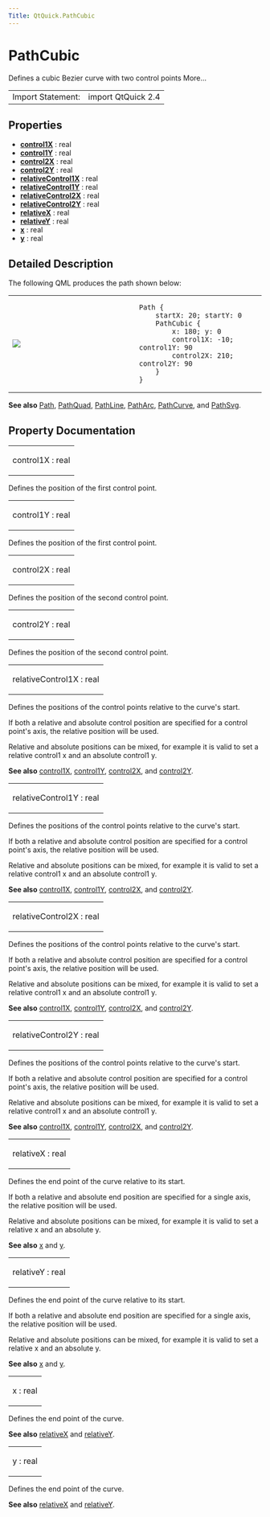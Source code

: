 ```yaml
---
Title: QtQuick.PathCubic
---
```

        
PathCubic
=========

<span class="subtitle"></span>
Defines a cubic Bezier curve with two control points More...

|                   |                    |
|-------------------|--------------------|
| Import Statement: | import QtQuick 2.4 |

<span id="properties"></span>
Properties
----------

-   ****[control1X](#control1X-prop)**** : real
-   ****[control1Y](#control1Y-prop)**** : real
-   ****[control2X](#control2X-prop)**** : real
-   ****[control2Y](#control2Y-prop)**** : real
-   ****[relativeControl1X](#relativeControl1X-prop)**** : real
-   ****[relativeControl1Y](#relativeControl1Y-prop)**** : real
-   ****[relativeControl2X](#relativeControl2X-prop)**** : real
-   ****[relativeControl2Y](#relativeControl2Y-prop)**** : real
-   ****[relativeX](#relativeX-prop)**** : real
-   ****[relativeY](#relativeY-prop)**** : real
-   ****[x](#x-prop)**** : real
-   ****[y](#y-prop)**** : real

<span id="details"></span>
Detailed Description
--------------------

The following QML produces the path shown below:

<table>
<colgroup>
<col width="50%" />
<col width="50%" />
</colgroup>
<tbody>
<tr class="odd">
<td><p><img src="https://developer.ubuntu.com/static/devportal_uploaded/e64a36cf-d135-4c4c-878d-7d28cc53bf90-api/apps/qml/sdk-15.04.6/QtQuick.PathCubic/images/declarative-pathcubic.png" /></p></td>
<td><pre class="qml"><code>Path {
    startX: 20; startY: 0
    PathCubic {
        x: 180; y: 0
        control1X: -10; control1Y: 90
        control2X: 210; control2Y: 90
    }
}</code></pre></td>
</tr>
</tbody>
</table>

**See also** [Path](../QtQuick.Path.md), [PathQuad](../QtQuick.PathQuad.md), [PathLine](../QtQuick.PathLine.md), [PathArc](../QtQuick.PathArc.md), [PathCurve](../QtQuick.PathCurve.md), and [PathSvg](../QtQuick.PathSvg.md).

Property Documentation
----------------------

<table>
<colgroup>
<col width="100%" />
</colgroup>
<tbody>
<tr class="odd">
<td><p><span id="control1X-prop"></span><span class="name">control1X</span> : <span class="type">real</span></p></td>
</tr>
</tbody>
</table>

Defines the position of the first control point.

<table>
<colgroup>
<col width="100%" />
</colgroup>
<tbody>
<tr class="odd">
<td><p><span id="control1Y-prop"></span><span class="name">control1Y</span> : <span class="type">real</span></p></td>
</tr>
</tbody>
</table>

Defines the position of the first control point.

<table>
<colgroup>
<col width="100%" />
</colgroup>
<tbody>
<tr class="odd">
<td><p><span id="control2X-prop"></span><span class="name">control2X</span> : <span class="type">real</span></p></td>
</tr>
</tbody>
</table>

Defines the position of the second control point.

<table>
<colgroup>
<col width="100%" />
</colgroup>
<tbody>
<tr class="odd">
<td><p><span id="control2Y-prop"></span><span class="name">control2Y</span> : <span class="type">real</span></p></td>
</tr>
</tbody>
</table>

Defines the position of the second control point.

<table>
<colgroup>
<col width="100%" />
</colgroup>
<tbody>
<tr class="odd">
<td><p><span id="relativeControl1X-prop"></span><span class="name">relativeControl1X</span> : <span class="type">real</span></p></td>
</tr>
</tbody>
</table>

Defines the positions of the control points relative to the curve's start.

If both a relative and absolute control position are specified for a control point's axis, the relative position will be used.

Relative and absolute positions can be mixed, for example it is valid to set a relative control1 x and an absolute control1 y.

**See also** [control1X](#control1X-prop), [control1Y](#control1Y-prop), [control2X](#control2X-prop), and [control2Y](#control2Y-prop).

<table>
<colgroup>
<col width="100%" />
</colgroup>
<tbody>
<tr class="odd">
<td><p><span id="relativeControl1Y-prop"></span><span class="name">relativeControl1Y</span> : <span class="type">real</span></p></td>
</tr>
</tbody>
</table>

Defines the positions of the control points relative to the curve's start.

If both a relative and absolute control position are specified for a control point's axis, the relative position will be used.

Relative and absolute positions can be mixed, for example it is valid to set a relative control1 x and an absolute control1 y.

**See also** [control1X](#control1X-prop), [control1Y](#control1Y-prop), [control2X](#control2X-prop), and [control2Y](#control2Y-prop).

<table>
<colgroup>
<col width="100%" />
</colgroup>
<tbody>
<tr class="odd">
<td><p><span id="relativeControl2X-prop"></span><span class="name">relativeControl2X</span> : <span class="type">real</span></p></td>
</tr>
</tbody>
</table>

Defines the positions of the control points relative to the curve's start.

If both a relative and absolute control position are specified for a control point's axis, the relative position will be used.

Relative and absolute positions can be mixed, for example it is valid to set a relative control1 x and an absolute control1 y.

**See also** [control1X](#control1X-prop), [control1Y](#control1Y-prop), [control2X](#control2X-prop), and [control2Y](#control2Y-prop).

<table>
<colgroup>
<col width="100%" />
</colgroup>
<tbody>
<tr class="odd">
<td><p><span id="relativeControl2Y-prop"></span><span class="name">relativeControl2Y</span> : <span class="type">real</span></p></td>
</tr>
</tbody>
</table>

Defines the positions of the control points relative to the curve's start.

If both a relative and absolute control position are specified for a control point's axis, the relative position will be used.

Relative and absolute positions can be mixed, for example it is valid to set a relative control1 x and an absolute control1 y.

**See also** [control1X](#control1X-prop), [control1Y](#control1Y-prop), [control2X](#control2X-prop), and [control2Y](#control2Y-prop).

<table>
<colgroup>
<col width="100%" />
</colgroup>
<tbody>
<tr class="odd">
<td><p><span id="relativeX-prop"></span><span class="name">relativeX</span> : <span class="type">real</span></p></td>
</tr>
</tbody>
</table>

Defines the end point of the curve relative to its start.

If both a relative and absolute end position are specified for a single axis, the relative position will be used.

Relative and absolute positions can be mixed, for example it is valid to set a relative x and an absolute y.

**See also** [x](#x-prop) and [y](#y-prop).

<table>
<colgroup>
<col width="100%" />
</colgroup>
<tbody>
<tr class="odd">
<td><p><span id="relativeY-prop"></span><span class="name">relativeY</span> : <span class="type">real</span></p></td>
</tr>
</tbody>
</table>

Defines the end point of the curve relative to its start.

If both a relative and absolute end position are specified for a single axis, the relative position will be used.

Relative and absolute positions can be mixed, for example it is valid to set a relative x and an absolute y.

**See also** [x](#x-prop) and [y](#y-prop).

<table>
<colgroup>
<col width="100%" />
</colgroup>
<tbody>
<tr class="odd">
<td><p><span id="x-prop"></span><span class="name">x</span> : <span class="type">real</span></p></td>
</tr>
</tbody>
</table>

Defines the end point of the curve.

**See also** [relativeX](#relativeX-prop) and [relativeY](#relativeY-prop).

<table>
<colgroup>
<col width="100%" />
</colgroup>
<tbody>
<tr class="odd">
<td><p><span id="y-prop"></span><span class="name">y</span> : <span class="type">real</span></p></td>
</tr>
</tbody>
</table>

Defines the end point of the curve.

**See also** [relativeX](#relativeX-prop) and [relativeY](#relativeY-prop).

